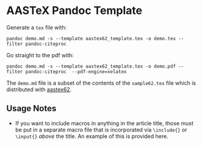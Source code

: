 # AASTeX Pandoc Template

Generate a `tex` file with:

```
pandoc demo.md -s --template aastex62_template.tex -o demo.tex --filter pandoc-citeproc
```

Go straight to the pdf with:

```
pandoc demo.md -s --template aastex62_template.tex -o demo.pdf --filter pandoc-citeproc  --pdf-engine=xelatex
```

The `demo.md` file is a subset of the contents of the `sample62.tex` file which is distributed with [aastex62](https://journals.aas.org/authors/aastex.html#_download).

## Usage Notes

* If you want to include macros in anything in the article title, those must be put in a separate macro file that is incorporated via `\include{}` or `\input{}` *above* the title. An example of this is provided here.
